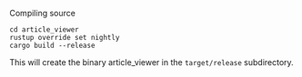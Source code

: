 Compiling source

```
cd article_viewer
rustup override set nightly
cargo build --release
```

This will create the binary article\_viewer in the `target/release` subdirectory.
